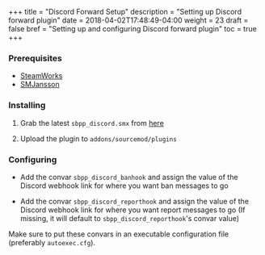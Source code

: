 +++
title = "Discord Forward Setup"
description = "Setting up Discord forward plugin"
date = 2018-04-02T17:48:49-04:00
weight = 23
draft = false
bref = "Setting up and configuring Discord forward plugin"
toc = true
+++

### Prerequisites

* [SteamWorks](http://users.alliedmods.net/~kyles/builds/SteamWorks/)
* [SMJansson](https://forums.alliedmods.net/showthread.php?t=184604)

### Installing

1.  Grab the latest `sbpp_discord.smx` from [here](https://github.com/sbpp/discord-forward/releases)

2.  Upload the plugin to `addons/sourcemod/plugins`

### Configuring

* Add the convar `sbpp_discord_banhook` and assign the value of the Discord webhook link for where you want ban messages to go

* Add the convar `sbpp_discord_reporthook` and assign the value of the Discord webhook link for where you want report messages to go (If missing, it will default to `sbpp_discord_reporthook`'s convar value)

Make sure to put these convars in an executable configuration file (preferably `autoexec.cfg`).

